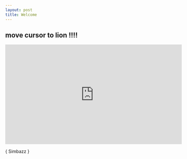 ```yaml
---
layout: post
title: Welcome
---
```


## move cursor to **lion** !!!!

    
<div align="right"><iframe width="560" height="315" src="https://www.youtube.com/embed/IUqENZaRU0s" frameborder="0" allowfullscreen></iframe></div>
                               
    
      
{ Simbazz }
